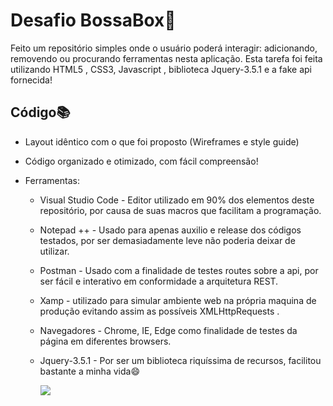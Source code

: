 # Desafio BossaBox:game_die:

Feito um repositório simples onde o usuário poderá interagir: adicionando, removendo 
ou procurando ferramentas nesta aplicação. Esta tarefa foi feita utilizando HTML5 , CSS3, Javascript 
, biblioteca  Jquery-3.5.1 e a fake api fornecida! 



## Código:books:

* Layout idêntico com o que foi proposto (Wireframes e style guide)

* Código organizado e otimizado, com fácil compreensão!

* Ferramentas: 

  * Visual Studio Code - Editor utilizado em 90% dos elementos deste repositório, por causa de suas macros que facilitam a programação.

  * Notepad ++ - Usado para apenas auxilio e release dos códigos testados, por ser demasiadamente leve não poderia deixar de utilizar.

  * Postman - Usado com a finalidade de testes routes sobre a api, por ser fácil e interativo em conformidade a arquitetura REST.

  * Xamp - utilizado para simular ambiente web na própria maquina de produção evitando assim as possíveis XMLHttpRequests .

  * Navegadores - Chrome, IE, Edge como finalidade de testes da página em diferentes browsers.

  * Jquery-3.5.1 - Por ser um biblioteca riquíssima de recursos, facilitou bastante a minha vida:smile:

    

    ![](https://bossabox.com/blog/wp-content/uploads/2019/11/LOGO.png)

    